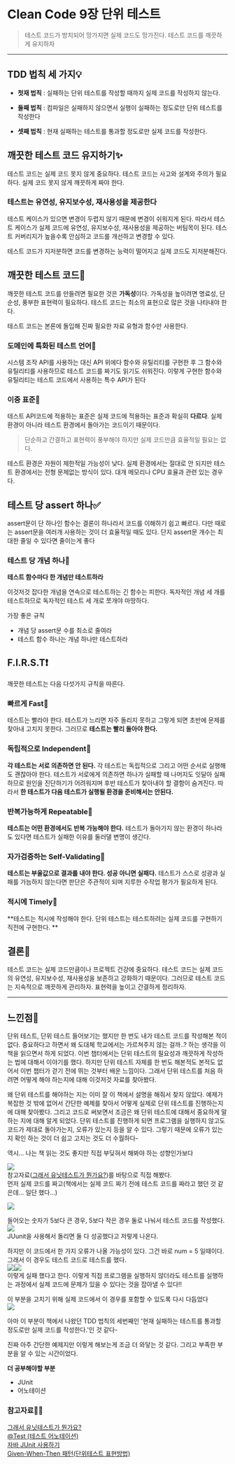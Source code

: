 # Clean Code 9장 단위 테스트
>테스트 코드가 방치되어 망가지면 실제 코드도 망가진다. 테스트 코드를 깨끗하게 유지하자

----

## TDD 법칙 세 가지💡
- **첫재 법칙** : 실패하는 단위 테스트를 작성할 때까지 실제 코드를 작성하지 않는다.

- **둘째 법칙** : 컴파일은 실패하지 않으면서 실행이 실패하는 정도로만 단위 테스트를 작성한다

- **셋째 법칙** : 현재 실패하는 테스트를 통과할 정도로만 실제 코드를 작성한다.

## 깨끗한 테스트 코드 유지하기✨
테스트 코드는 실제 코드 못지 않게 중요하다. 테스트 코드는 사고와 설계와 주의가 필요하다. 실제 코드 못지 않게 깨끗하게 짜야 한다.

### 테스트는 유연성, 유지보수성, 재사용성을 제공한다
테스트 케이스가 있으면 변경이 두렵지 않기 때문에 변경이 쉬워지게 된다.
따라서 테스트 케이스가 실제 코드에 유연성, 유지보수성, 재사용성을 제공하는 버팀목이 된다.
테스트 커버리지가 높을수록 안심하고 코드를 개선하고 변경할 수 있다.



테스트 코드가 지저분하면 코드를 변경하는 능력이 떨어지고 실제 코드도 지저분해진다.

## 깨끗한 테스트 코드🔋
깨끗한 테스트 코드를 만들려면 필요한 것은 **가독성**이다. 가독성을 높이려면 명료성, 단순성, 풍부한 표현력이 필요하다. 테스트 코드는 최소의 표현으로 많은 것을 나타내야 한다.

테스트 코드는 본론에 돌입해 진짜 필요한 자료 유형과 함수만 사용한다.

### 도메인에 특화된 테스트 언어🔗
시스템 조작 API를 사용하는 대신 API 위에다 함수와 유틸리티를 구현한 후 그 함수와 유틸리티를 사용하므로 테스트 코드를 짜기도 읽기도 쉬워진다. 이렇게 구현한 함수와 유틸리티는 테스트 코드에서 사용하는 특수 API가 된다

### 이중 표준🔗
테스트 API코드에 적용하는 표준은 실제 코드에 적용하는 표준과 확실히 **다르다**. 실제 환경이 아니라 테스트 환경에서 돌아가는 코드이기 때문이다.
>단순하고 간결하고 표현력이 풍부해야 하지만 실제 코드만큼 효율적일 필요는 없다. 

테스트 환경은 자원이 제한적일 가능성이 낮다. 실제 환경에서는 절대로 안 되지만 테스트 환경에서는 전형 문제없는 방식이 있다. 대개 메모리나 CPU 효율과 관련 있는 경우다.

## 테스트 당 assert 하나✅
assert문이 단 하나인 함수는 결론이 하나라서 코드를 이해하기 쉽고 빠르다. 다만 때로는 assert문을 여러개 사용하는 것이 더 효율적일 때도 있다. 
단지 assert문 개수는 최대한 줄일 수 있다면 줄이는게 좋다

### 테스트 당 개념 하나🔗
**테스트 함수마다 한 개념만 테스트하라**

이것저것 잡다한 개념을 연속으로 테스트하는 긴 함수는 피한다. 독자적인 개념 세 개를 테스트하므로 독자적인 테스트 세 개로 쪼개야 마땅하다.

가장 좋은 규칙 
- 개념 당 assert문 수를 최소로 줄여라
- 테스트 함수 하나는 개념 하나만 테스트하라

## F.I.R.S.T❗
깨끗한 테스트는 다음 다섯가지 규칙을 따른다.

### 빠르게 Fast🔗
테스트는 빨라야 한다. 테스트가 느리면 자주 돌리지 못하고 그렇게 되면 초반에 문제를 찾아내 고치지 못한다. 그러므로 **테스트는 빨리 돌아야 한다.**

### 독립적으로 Independent🔗
**각 테스트는 서로 의존하면 안 된다.** 각 테스트는 독립적으로 그리고 어떤 순서로 실행해도 괜찮아야 한다. 테스트가 서로에게 의존하면 하나가 실패할 때 나머지도 잇달아 실패하므로 원인을 진단하기가 어려워지며 후반 테스트가 찾아내야 할 결함이 숨겨진다. 따라서 **한 테스트가 다음 테스트가 실행될 환경을 준비해서는 안된다.**

### 반복가능하게 Repeatable🔗
**테스트는 어떤 환경에서도 반복 가능해야 한다.** 테스트가 돌아가지 않는 환경이 하나라도 있다면 테스트가 실패한 이유를 둘러댈 변명이 생긴다.

### 자가검증하는 Self-Validating🔗
**테스트는 부울값으로 결과를 내야 한다. 성공 아니면 실패다.** 테스트가 스스로 성광과 실패를 가늠하지 않는다면 판단은 주관적이 되며 지루한 수작업 평가가 필요하게 된다.

### 적시에 Timely🔗
**테스트는 적시에 작성해야 한다. 단위 테스트는 테스트하려는 실제 코드를 구현하기 직전에 구현한다. **

## 결론📝
테스트 코드는 실제 코드만큼이나 프로젝트 건강에 중요하다. 테스트 코드는 실제 코드의 유연성, 유지보수성, 재사용성을 보존하고 강화하기 때문이다. 그러므로 테스트 코드는 지속적으로 깨끗하게 관리하자. 표현력을 높이고 간결하게 정리하자.

---
## 느낀점🙊
단위 테스트, 단위 테스트 들어보기는 했지만 한 번도 내가 테스트 코드를 작성해본 적이 없다. 중요하다고 하면서 왜 도대체 학교에서는 가르쳐주지 않는 걸까..? 하는 생각을 이 책을 읽으면서 하게 되었다. 이번 챕터에서는 단위 테스트의 필요성과 깨끗하게 작성하는 법에 대해서 이야기를 했다. 하지만 단위 테스트 자체를 한 번도 해본적도 본적도 없어서 이번 챕터가 걷기 전에 뛰는 것부터 배운 느낌이다. 그래서 단위 테스트를 처음 하려면 어떻게 해야 하는지에 대해 이것저것 자료를 찾아봤다. 

왜 단위 테스트를 해야하는 지는 이미 잘 이 책에서 설명을 해줘서 찾지 않았다. 예제가 복잡한 것 밖에 없어서 간단한 예제를 찾아서 어떻게 실제로 단위 테스트를 진행하는지에 대해 찾아봤다. 그리고 코드로 써보면서 조금은 왜 단위 테스트에 대해서 중요하게 말하는 지에 대해 알게 되었다. 단위 테스트를 진행하게 되면 프로그램을 실행하지 않고도 코드가 제대로 돌아가는지, 오류가 있는지 등을 알 수 있다. 그렇기 때문에 오류가 있는지 확인 하는 것이 더 쉽고 고치는 것도 더 수월하다-

역시... 나는 책 읽는 것도 좋지만 직접 부딪혀서 해봐야 하는 성향인가보다        

![](https://images.velog.io/images/zero9657/post/5de0a14f-1de8-481b-a00b-88bdabf555ce/%EC%8B%A4%EC%A0%9C%EC%BD%94%EB%93%9C.PNG)      
참고자료([그래서 유닛테스트가 뭔가요?](https://imasoftwareengineer.tistory.com/88))를 바탕으로 직접 해봤다.        
먼저 실제 코드를 짜고(책에서는 실제 코드 짜기 전에 테스트 코드를 짜라고 했던 것 같은데... 일단 했다...)      

![](https://images.velog.io/images/zero9657/post/638d0719-b57e-4b9e-b1f1-a6eb33ac71b3/%ED%85%8C%EC%8A%A4%ED%8A%B8%20%EC%BD%94%EB%93%9C.PNG)              

들어오는 숫자가 5보다 큰 경우, 5보다 작은 경우 둘로 나눠서 테스트 코드를 작성했다.              
![](https://images.velog.io/images/zero9657/post/b161fd81-608c-489f-bc65-62fdff3e3925/%EC%84%B1%EA%B3%B5.PNG)             
JUunit을 사용해서 돌리면 둘 다 성공했다고 저렇게 나온다.       

하지만 이 코드에서 한 가지 오류가 나올 가능성이 있다. 그건 바로 num = 5 일때이다. 그래서 이 경우도 테스트 코드로 테스트를 했다.           
![](https://images.velog.io/images/zero9657/post/85ca871c-8262-4fc8-9928-7cc4405bb13e/5%EC%9D%BC%EA%B2%BD%EC%9A%B0.PNG)![](https://images.velog.io/images/zero9657/post/6dedac86-8965-4110-9464-f7d30d2a80bd/%EC%8B%A4%ED%8C%A8.PNG)        
       이렇게 실패 했다고 한다. 이렇게 직접 프로그램을 실행하지 않더라도 테스트를 실행하는 과정에서 실제 코드에 문제가 있을 수 있다는 것을 잡아낼 수 있다!!

 이 부분을 고치기 위해 실제 코드에서 이 경우를 포함할 수 있도록 다시 다듬었다     
![](https://images.velog.io/images/zero9657/post/9cf82194-7b6b-4be5-923d-a450c3cd7dc7/%EC%98%A4%EB%A5%98%EC%BD%94%EB%93%9C%20%EC%88%98%EC%A0%95.PNG)      

   아마 이 부분이 책에서 나왔던 TDD 법칙의 세번째인 '현재 실패하는 테스트를 통과할 정도로만 실제 코드를 작성한다.'인 것 같다-

진짜 아주 간단한 예제지만 이렇게 해보는게 조금 더 와닿는 것 같다. 그리고 부족한 부분을 알 수 있는 시간이었다. 

**더 공부해야할 부분**
- JUnit
- 어노테이션

### 참고자료🔗🔗
[그래서 유닛테스트가 뭔가요?](https://imasoftwareengineer.tistory.com/88)          
[@Test (테스트 어노테이션)](https://shlee0882.tistory.com/202)           
[자바 JUnit 사용하기](https://lee-mandu.tistory.com/398?category=633568)         
[Given-When-Then 패턴(단위테스트 표현방법)](https://brunch.co.kr/@springboot/292)
